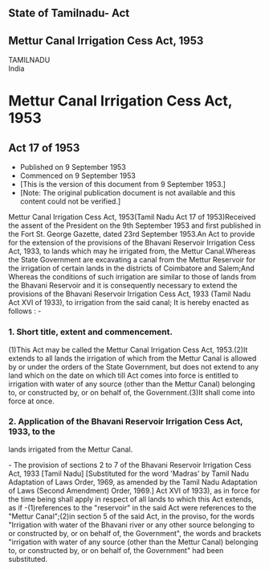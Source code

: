 ## State of Tamilnadu- Act

## Mettur Canal Irrigation Cess Act, 1953

TAMILNADU  
India

# Mettur Canal Irrigation Cess Act, 1953

## Act 17 of 1953

  * Published on 9 September 1953 
  * Commenced on 9 September 1953 
  * [This is the version of this document from 9 September 1953.] 
  * [Note: The original publication document is not available and this content could not be verified.] 

Mettur Canal Irrigation Cess Act, 1953(Tamil Nadu Act 17 of 1953)Received the
assent of the President on the 9th September 1953 and first published in the
Fort St. George Gazette, dated 23rd September 1953.An Act to provide for the
extension of the provisions of the Bhavani Reservoir Irrigation Cess Act,
1933, to lands which may he irrigated from, the Mettur Canal.Whereas the State
Government are excavating a canal from the Mettur Reservoir for the irrigation
of certain lands in the districts of Coimbatore and Salem;And Whereas the
conditions of such irrigation are similar to those of lands from the Bhavani
Reservoir and it is consequently necessary to extend the provisions of the
Bhavani Reservoir Irrigation Cess Act, 1933 (Tamil Nadu Act XVI of 1933), to
irrigation from the said canal; It is hereby enacted as follows : -

### 1. Short title, extent and commencement.

(1)This Act may be called the Mettur Canal Irrigation Cess Act, 1953.(2)It
extends to all lands the irrigation of which from the Mettur Canal is allowed
by or under the orders of the State Government, but does not extend to any
land which on the date on which till Act comes into force is entitled to
irrigation with water of any source (other than the Mettur Canal) belonging
to, or constructed by, or on behalf of, the Government.(3)It shall come into
force at once.

### 2. Application of the Bhavani Reservoir Irrigation Cess Act, 1933, to the
lands irrigated from the Mettur Canal.

\- The provision of sections 2 to 7 of the Bhavani Reservoir Irrigation Cess
Act, 1933 [Tamil Nadu] [Substituted for the word 'Madras' by Tamil Nadu
Adaptation of Laws Order, 1969, as amended by the Tamil Nadu Adaptation of
Laws (Second Amendment) Order, 1969.] Act XVI of 1933), as in force for the
time being shall apply in respect of all lands to which this Act extends, as
if -(1)references to the "reservoir" in the said Act were references to the
"Mettur Canal";(2)in section 5 of the said Act, in the proviso, for the words
"Irrigation with water of the Bhavani river or any other source belonging to
or constructed by, or on behalf of, the Government", the words and brackets
"irrigation with water of any source (other than the Mettur Canal) belonging
to, or constructed by, or on behalf of, the Government" had been substituted.

